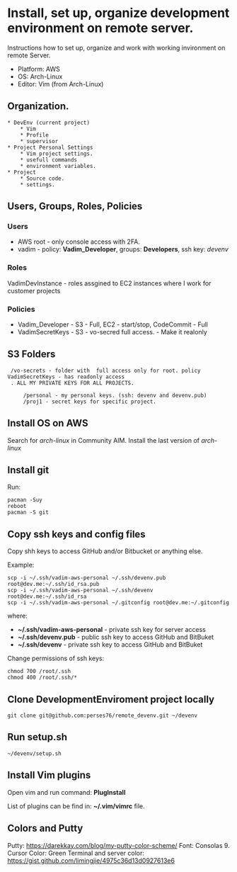 # Install, set up, organize development environment on remote server.

Instructions how to set up, organize and work with working invironment on remote Server.

* Platform: AWS
* OS: Arch-Linux
* Editor: Vim (from Arch-Linux)


## Organization.

    * DevEnv (current project)
        * Vim
        * Profile
        * supervisor
    * Project Personal Settings
        * Vim project settings.
        * usefull commands
        * environment variables.
    * Project 
        * Source code.
        * settings.

## Users, Groups, Roles, Policies
### Users

* AWS root - only console access with 2FA.
* vadim - policy: **Vadim_Developer**, groups: **Developers**, ssh key: *devenv*

### Roles

VadimDevInstance - roles assgined to EC2 instances where I work for customer projects


### Policies

* Vadim_Developer - S3 - Full, EC2 - start/stop, CodeCommit - Full
* VadimSecretKeys - S3 - vo-secred full access. - Make it realonly




## S3 Folders

     /vo-secrets - folder with  full access only for root. policy VadimSecretKeys - has readonly access 
     . ALL MY PRIVATE KEYS FOR ALL PROJECTS.

         /personal - my personal keys. (ssh: devenv and devenv.pub)
         /proj1 - secret keys for specific project.




## Install OS on AWS

Search for *arch-linux* in Community AIM.
Install the last version of *arch-linux*


## Install git

Run:

```
pacman -Suy
reboot
pacman -S git
```

## Copy ssh keys and config files

Copy shh keys to access GitHub and/or Bitbucket or anything else.

Example:
```
scp -i ~/.ssh/vadim-aws-personal ~/.ssh/devenv.pub root@dev.me:~/.ssh/id_rsa.pub
scp -i ~/.ssh/vadim-aws-personal ~/.ssh/devenv root@dev.me:~/.ssh/id_rsa
scp -i ~/.ssh/vadim-aws-personal ~/.gitconfig root@dev.me:~/.gitconfig
```

where: 

* **~/.ssh/vadim-aws-personal** - private ssh key for server access
* **~/.ssh/devenv.pub** - public ssh key to access GitHub and BitBuket
* **~/.ssh/devenv** - private ssh key to access GitHub and BitBuket


Change permissions of ssh keys:

```
chmod 700 /root/.ssh
chmod 400 /root/.ssh/*
```

## Clone DevelopmentEnviroment project locally

```
git clone git@github.com:perses76/remote_devenv.git ~/devenv
```

## Run setup.sh


```
~/devenv/setup.sh

```

## Install Vim plugins

Open vim and run command: **PlugInstall**

List of plugins can be find in: **~/.vim/vimrc** file.

## Colors and Putty

Putty: https://darekkay.com/blog/my-putty-color-scheme/
    Font: Consolas 9.
    Cursor Color: Green
Terminal and server color: https://gist.github.com/limingjie/4975c36d13d0927613e6
